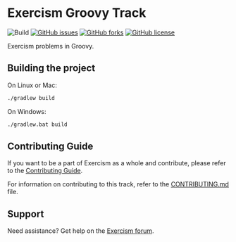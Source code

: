 # Exercism Groovy Track 
![Build](https://github.com/exercism/groovy/workflows/Build/badge.svg)
[![GitHub issues](https://img.shields.io/github/issues/exercism/groovy.svg)](https://github.com/exercism/groovy/issues)
[![GitHub forks](https://img.shields.io/github/forks/exercism/groovy.svg)](https://github.com/exercism/groovy/network)
[![GitHub license](https://img.shields.io/badge/license-MIT-blue.svg)](https://raw.githubusercontent.com/exercism/groovy/master/LICENSE)

Exercism problems in Groovy.

## Building the project

On Linux or Mac:
```bash
./gradlew build
```

On Windows:
```bash
./gradlew.bat build
```


## Contributing Guide
If you want to be a part of Exercism as a whole and contribute, please refer to the [Contributing Guide](https://github.com/exercism/docs/blob/master/finding-your-way.md).

For information on contributing to this track, refer to the [CONTRIBUTING.md](./CONTRIBUTING.md) file.

## Support

Need assistance? Get help on the [Exercism forum][forum].

[forum]: https://forum.exercism.org/

